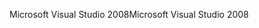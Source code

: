 <span data-ttu-id="3af12-101">Microsoft Visual Studio 2008</span><span class="sxs-lookup"><span data-stu-id="3af12-101">Microsoft Visual Studio 2008</span></span>